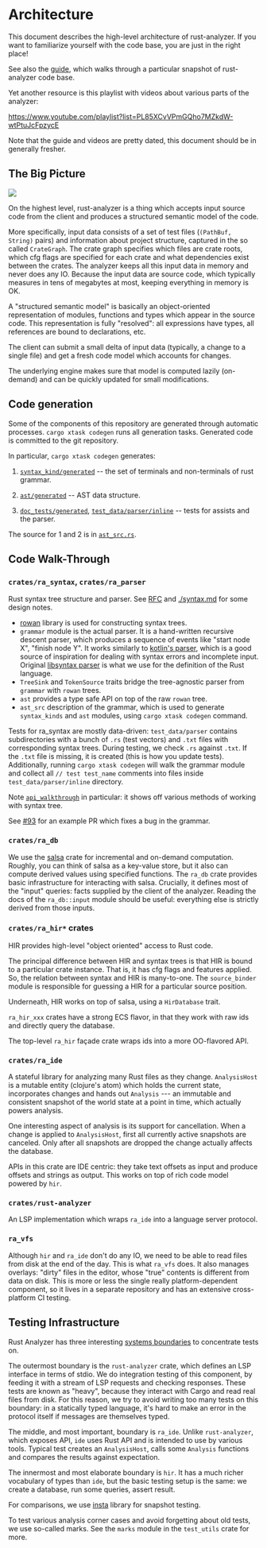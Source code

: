 # Architecture

This document describes the high-level architecture of rust-analyzer.
If you want to familiarize yourself with the code base, you are just
in the right place!

See also the [guide](./guide.md), which walks through a particular snapshot of
rust-analyzer code base.

Yet another resource is this playlist with videos about various parts of the
analyzer:

https://www.youtube.com/playlist?list=PL85XCvVPmGQho7MZkdW-wtPtuJcFpzycE

Note that the guide and videos are pretty dated, this document should be in
generally fresher.

## The Big Picture

![](https://user-images.githubusercontent.com/1711539/50114578-e8a34280-0255-11e9-902c-7cfc70747966.png)

On the highest level, rust-analyzer is a thing which accepts input source code
from the client and produces a structured semantic model of the code.

More specifically, input data consists of a set of test files (`(PathBuf,
String)` pairs) and information about project structure, captured in the so
called `CrateGraph`. The crate graph specifies which files are crate roots,
which cfg flags are specified for each crate and what dependencies exist between
the crates. The analyzer keeps all this input data in memory and never does any
IO. Because the input data are source code, which typically measures in tens of
megabytes at most, keeping everything in memory is OK.

A "structured semantic model" is basically an object-oriented representation of
modules, functions and types which appear in the source code. This representation
is fully "resolved": all expressions have types, all references are bound to
declarations, etc.

The client can submit a small delta of input data (typically, a change to a
single file) and get a fresh code model which accounts for changes.

The underlying engine makes sure that model is computed lazily (on-demand) and
can be quickly updated for small modifications.


## Code generation

Some of the components of this repository are generated through automatic
processes. `cargo xtask codegen` runs all generation tasks. Generated code is
committed to the git repository.

In particular, `cargo xtask codegen` generates:

1. [`syntax_kind/generated`](https://github.com/rust-analyzer/rust-analyzer/blob/a0be39296d2925972cacd9fbf8b5fb258fad6947/crates/ra_parser/src/syntax_kind/generated.rs)
  -- the set of terminals and non-terminals of rust grammar.

2. [`ast/generated`](https://github.com/rust-analyzer/rust-analyzer/blob/a0be39296d2925972cacd9fbf8b5fb258fad6947/crates/ra_syntax/src/ast/generated.rs)
  -- AST data structure.

3. [`doc_tests/generated`](https://github.com/rust-analyzer/rust-analyzer/blob/a0be39296d2925972cacd9fbf8b5fb258fad6947/crates/ra_assists/src/doc_tests/generated.rs),
  [`test_data/parser/inline`](https://github.com/rust-analyzer/rust-analyzer/tree/a0be39296d2925972cacd9fbf8b5fb258fad6947/crates/ra_syntax/test_data/parser/inline)
  -- tests for assists and the parser.

The source for 1 and 2 is in [`ast_src.rs`](https://github.com/rust-analyzer/rust-analyzer/blob/a0be39296d2925972cacd9fbf8b5fb258fad6947/xtask/src/ast_src.rs).

## Code Walk-Through

### `crates/ra_syntax`, `crates/ra_parser`

Rust syntax tree structure and parser. See
[RFC](https://github.com/rust-lang/rfcs/pull/2256) and [./syntax.md](./syntax.md) for some design notes.

- [rowan](https://github.com/rust-analyzer/rowan) library is used for constructing syntax trees.
- `grammar` module is the actual parser. It is a hand-written recursive descent parser, which
  produces a sequence of events like "start node X", "finish node Y". It works similarly to [kotlin's parser](https://github.com/JetBrains/kotlin/blob/4d951de616b20feca92f3e9cc9679b2de9e65195/compiler/frontend/src/org/jetbrains/kotlin/parsing/KotlinParsing.java),
  which is a good source of inspiration for dealing with syntax errors and incomplete input. Original [libsyntax parser](https://github.com/rust-lang/rust/blob/6b99adeb11313197f409b4f7c4083c2ceca8a4fe/src/libsyntax/parse/parser.rs)
  is what we use for the definition of the Rust language.
- `TreeSink` and `TokenSource` traits bridge the tree-agnostic parser from `grammar` with `rowan` trees.
- `ast` provides a type safe API on top of the raw `rowan` tree.
- `ast_src` description of the grammar, which is used to generate `syntax_kinds`
  and `ast` modules, using `cargo xtask codegen` command.

Tests for ra_syntax are mostly data-driven: `test_data/parser` contains subdirectories with a bunch of `.rs`
(test vectors) and `.txt` files with corresponding syntax trees. During testing, we check
`.rs` against `.txt`. If the `.txt` file is missing, it is created (this is how you update
tests). Additionally, running `cargo xtask codegen` will walk the grammar module and collect
all `// test test_name` comments into files inside `test_data/parser/inline` directory.

Note
[`api_walkthrough`](https://github.com/rust-analyzer/rust-analyzer/blob/2fb6af89eb794f775de60b82afe56b6f986c2a40/crates/ra_syntax/src/lib.rs#L190-L348)
in particular: it shows off various methods of working with syntax tree.

See [#93](https://github.com/rust-analyzer/rust-analyzer/pull/93) for an example PR which
fixes a bug in the grammar.

### `crates/ra_db`

We use the [salsa](https://github.com/salsa-rs/salsa) crate for incremental and
on-demand computation. Roughly, you can think of salsa as a key-value store, but
it also can compute derived values using specified functions. The `ra_db` crate
provides basic infrastructure for interacting with salsa. Crucially, it
defines most of the "input" queries: facts supplied by the client of the
analyzer. Reading the docs of the `ra_db::input` module should be useful:
everything else is strictly derived from those inputs.

### `crates/ra_hir*` crates

HIR provides high-level "object oriented" access to Rust code.

The principal difference between HIR and syntax trees is that HIR is bound to a
particular crate instance. That is, it has cfg flags and features applied. So,
the relation between syntax and HIR is many-to-one. The `source_binder` module
is responsible for guessing a HIR for a particular source position.

Underneath, HIR works on top of salsa, using a `HirDatabase` trait.

`ra_hir_xxx` crates have a strong ECS flavor, in that they work with raw ids and
directly query the database.

The top-level `ra_hir` façade crate wraps ids into a more OO-flavored API.

### `crates/ra_ide`

A stateful library for analyzing many Rust files as they change. `AnalysisHost`
is a mutable entity (clojure's atom) which holds the current state, incorporates
changes and hands out `Analysis` --- an immutable and consistent snapshot of
the world state at a point in time, which actually powers analysis.

One interesting aspect of analysis is its support for cancellation. When a
change is applied to `AnalysisHost`, first all currently active snapshots are
canceled. Only after all snapshots are dropped the change actually affects the
database.

APIs in this crate are IDE centric: they take text offsets as input and produce
offsets and strings as output. This works on top of rich code model powered by
`hir`.

### `crates/rust-analyzer`

An LSP implementation which wraps `ra_ide` into a language server protocol.

### `ra_vfs`

Although `hir` and `ra_ide` don't do any IO, we need to be able to read
files from disk at the end of the day. This is what `ra_vfs` does. It also
manages overlays: "dirty" files in the editor, whose "true" contents is
different from data on disk. This is more or less the single really
platform-dependent component, so it lives in a separate repository and has an
extensive cross-platform CI testing.

## Testing Infrastructure

Rust Analyzer has three interesting [systems
boundaries](https://www.tedinski.com/2018/04/10/making-tests-a-positive-influence-on-design.html)
to concentrate tests on.

The outermost boundary is the `rust-analyzer` crate, which defines an LSP
interface in terms of stdio. We do integration testing of this component, by
feeding it with a stream of LSP requests and checking responses. These tests are
known as "heavy", because they interact with Cargo and read real files from
disk. For this reason, we try to avoid writing too many tests on this boundary:
in a statically typed language, it's hard to make an error in the protocol
itself if messages are themselves typed.

The middle, and most important, boundary is `ra_ide`. Unlike
`rust-analyzer`, which exposes API, `ide` uses Rust API and is intended to
use by various tools. Typical test creates an `AnalysisHost`, calls some
`Analysis` functions and compares the results against expectation.

The innermost and most elaborate boundary is `hir`. It has a much richer
vocabulary of types than `ide`, but the basic testing setup is the same: we
create a database, run some queries, assert result.

For comparisons, we use [insta](https://github.com/mitsuhiko/insta/) library for
snapshot testing.

To test various analysis corner cases and avoid forgetting about old tests, we
use so-called marks. See the `marks` module in the `test_utils` crate for more.
